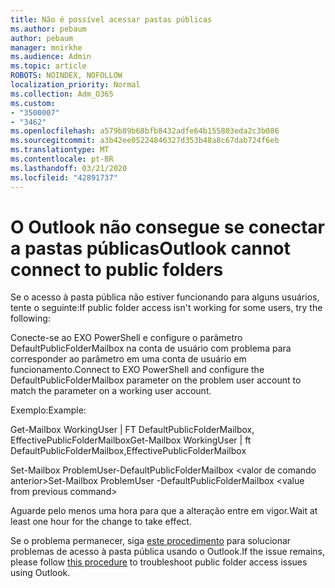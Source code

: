 ```yaml
---
title: Não é possível acessar pastas públicas
ms.author: pebaum
author: pebaum
manager: mnirkhe
ms.audience: Admin
ms.topic: article
ROBOTS: NOINDEX, NOFOLLOW
localization_priority: Normal
ms.collection: Adm_O365
ms.custom:
- "3500007"
- "3462"
ms.openlocfilehash: a579b89b68bfb8432adfe64b155803eda2c3b086
ms.sourcegitcommit: a3b42ee05224846327d353b48a8c67dab724f6eb
ms.translationtype: MT
ms.contentlocale: pt-BR
ms.lasthandoff: 03/21/2020
ms.locfileid: "42891737"
---
```

# <a name="outlook-cannot-connect-to-public-folders"></a><span data-ttu-id="1166a-102">O Outlook não consegue se conectar a pastas públicas</span><span class="sxs-lookup"><span data-stu-id="1166a-102">Outlook cannot connect to public folders</span></span>

<span data-ttu-id="1166a-103">Se o acesso à pasta pública não estiver funcionando para alguns usuários, tente o seguinte:</span><span class="sxs-lookup"><span data-stu-id="1166a-103">If public folder access isn't working for some users, try the following:</span></span>

<span data-ttu-id="1166a-104">Conecte-se ao EXO PowerShell e configure o parâmetro DefaultPublicFolderMailbox na conta de usuário com problema para corresponder ao parâmetro em uma conta de usuário em funcionamento.</span><span class="sxs-lookup"><span data-stu-id="1166a-104">Connect to EXO PowerShell and configure the DefaultPublicFolderMailbox parameter on the problem user account to match the parameter on a working user account.</span></span>

<span data-ttu-id="1166a-105">Exemplo:</span><span class="sxs-lookup"><span data-stu-id="1166a-105">Example:</span></span>

<span data-ttu-id="1166a-106">Get-Mailbox WorkingUser | FT DefaultPublicFolderMailbox, EffectivePublicFolderMailbox</span><span class="sxs-lookup"><span data-stu-id="1166a-106">Get-Mailbox WorkingUser | ft DefaultPublicFolderMailbox,EffectivePublicFolderMailbox</span></span>

<span data-ttu-id="1166a-107">Set-Mailbox ProblemUser-DefaultPublicFolderMailbox \<valor de comando anterior></span><span class="sxs-lookup"><span data-stu-id="1166a-107">Set-Mailbox ProblemUser -DefaultPublicFolderMailbox \<value from previous command></span></span>

<span data-ttu-id="1166a-108">Aguarde pelo menos uma hora para que a alteração entre em vigor.</span><span class="sxs-lookup"><span data-stu-id="1166a-108">Wait at least one hour for the change to take effect.</span></span>

<span data-ttu-id="1166a-109">Se o problema permanecer, siga [este procedimento](https://aka.ms/pfcte) para solucionar problemas de acesso à pasta pública usando o Outlook.</span><span class="sxs-lookup"><span data-stu-id="1166a-109">If the issue remains, please follow [this procedure](https://aka.ms/pfcte) to troubleshoot public folder access issues using Outlook.</span></span>